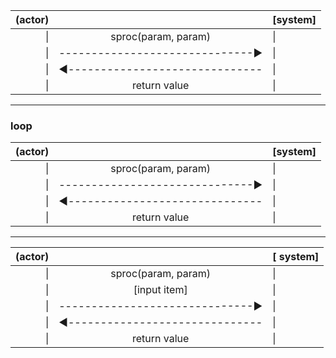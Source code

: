 |(actor)| |[system]|
|---:|:---:|:---|
|\||   sproc(param, param)     |\||
|\||------------------------------►|\||
|\||◀︎------------------------------|\||
|\||      return value         |\||



---
### loop

|(actor)||[system]|
|---:|:---:|:---|
|\||   sproc(param, param)     |\||
|\||------------------------------►|\||
|\||◀︎------------------------------|\||
|\||      return value         |\||
---

| (actor) | |[ system] |
|---:|:---:|:---|
| \| |   sproc(param, param)     |\||
| \| | [input item] |\||
| \| |------------------------------►|\||
|\||◀︎------------------------------|\||
|\||      return value         |\||